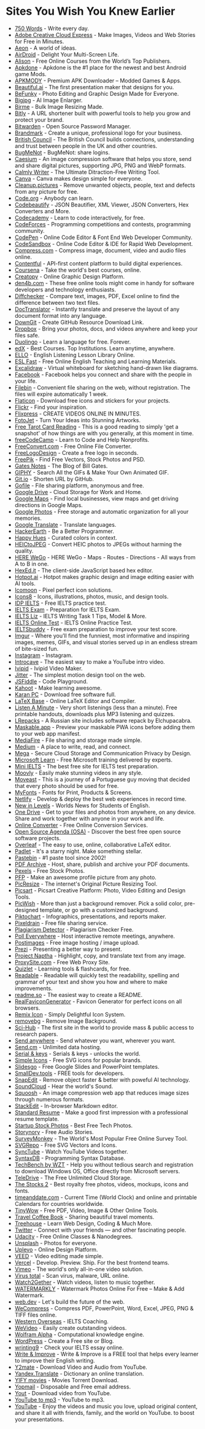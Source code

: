 # Sites You Wish You Knew Earlier

- [750 Words](https://750words.com) - Write every day.
- [Adobe Creative Cloud Express](https://www.adobe.com/express/) - Make Images, Videos and Web Stories for Free in Minutes.
- [Aeon](https://aeon.co) - A world of ideas.
- [AirDroid](https://www.airdroid.com/) - Delight Your Multi-Screen Life.
- [Alison](https://alison.com) - Free Online Courses from the World’s Top Publishers.
- [Apkdone](https://apkdone.com) - Apkdone is the #1 place for the newest and best Android game Mods.
- [APKMODY](https://apkmody.io) - Premium APK Downloader – Modded Games & Apps.
- [Beautiful.ai](https://www.beautiful.ai/) - The first presentation maker that designs for you.
- [BeFunky](https://www.befunky.com/) - Photo Editing and Graphic Design Made for Everyone.
- [Bigjpg](https://bigjpg.com/) - AI Image Enlarger.
- [Birme](https://www.birme.net/) - Bulk Image Resizing Made.
- [Bitly](https://bitly.com/) - A URL shortener built with powerful tools to help you grow and protect your brand.
- [Bitwarden](https://bitwarden.com) - Open Source Password Manager.
- [Brandmark](https://brandmark.io/) - Create a unique, professional logo for your business.
- [British Council](https://www.britishcouncil.org) - The British Council builds connections, understanding and trust between people in the UK and other countries.
- [BugMeNot](http://bugmenot.com) - BugMeNot: share logins.
- [Caesium](https://caesium.app/) - An image compression software that helps you store, send and share digital pictures, supporting JPG, PNG and WebP formats.
- [Calmly Writer](https://www.calmlywriter.com) - The Ultimate Ditraction-Free Writing Tool.
- [Canva](https://www.canva.com) - Canva makes design simple for everyone.
- [Cleanup.pictures](https://cleanup.pictures/) - Remove unwanted objects, people, text and defects from any picture for free.
- [Code.org](https://code.org) - Anybody can learn.
- [Codebeautify](https://codebeautify.org) - JSON Beautifier, XML Viewer, JSON Converters, Hex Converters and More.
- [Codecademy](https://www.codecademy.com) - Learn to code interactively, for free.
- [CodeForces](http://codeforces.com) - Programming competitions and contests, programming community.
- [CodePen](https://codepen.io) - Online Code Editor & Font End Web Developer Community.
- [CodeSandbox](https://codesandbox.io) - Online Code Editor & IDE for Rapid Web Development.
- [Compress.com](https://www.compresss.com) - Compress image, document, video and audio files online.
- [Contentful](https://www.contentful.com) - API-first content platform to build digital experiences.
- [Coursena](https://www.coursera.org) - Take the world's best courses, online.
- [Creatopy](https://www.creatopy.com) - Online Graphic Design Platform.
- [den4b.com](http://www.den4b.com/tools) - These free online tools might come in handy for software developers and technology enthusiasts.
- [Diffchecker](https://www.diffchecker.com/) - Compare text, images, PDF, Excel online to find the difference between two text files.
- [DocTranslator](https://www.onlinedoctranslator.com/en/) - Instantly translate and preserve the layout of any document format into any language.
- [DownGit](https://downgit.github.io/#/home) - Create GitHub Resource Download Link.
- [Dropbox](https://www.dropbox.com) - Bring your photos, docs, and videos anywhere and keep your files safe.
- [Duolingo](https://www.duolingo.com) - Learn a language for free. Forever.
- [edX](https://www.edx.org) - Best Courses. Top Institutions. Learn anytime, anywhere.
- [ELLO](https://elllo.org) - English Listening Lesson Library Online.
- [ESL Fast](https://www.eslfast.com) - Free Online English Teaching and Learning Materials.
- [Excalidraw](https://excalidraw.com/) - Virtual whiteboard for sketching hand-drawn like diagrams.
- [Facebook](https://www.facebook.com) - Facebook helps you connect and share with the people in your life.
- [Filebin](https://filebin.net) - Convenient file sharing on the web, without registration. The files will expire automatically 1 week.
- [Flaticon](https://www.flaticon.com) - Download free icons and stickers for your projects.
- [Flickr](https://www.flickr.com) - Find your inspiration.
- [Flixpress](https://flixpress.com) - CREATE VIDEOS ONLINE IN MINUTES.
- [FotoJet](https://www.fotojet.com) - Turn Your Ideas into Stunning Artworks.
- [Free Tarot Card Reading](https://www.free-tarot-reading.net/free) - This is a good reading to simply 'get a snapshot' of how things are with you generally, at this moment in time.
- [freeCodeCamp](https://www.freecodecamp.org/) - Learn to Code and Help Nonprofits.
- [FreeConvert.com](https://www.freeconvert.com) - Free Online File Converter.
- [FreeLogoDesign](https://www.freelogodesign.org) - Create a free logo in seconds.
- [FreePik](https://www.freepik.com) - Find Free Vectors, Stock Photos and PSD.
- [Gates Notes](https://www.gatesnotes.com) - The Blog of Bill Gates.
- [GIPHY](https://giphy.com) - Search All the GIFs & Make Your Own Animated GIF.
- [Git.io](https://git.io) - Shorten URL by GitHub.
- [Gofile](https://gofile.io) - File sharing platform, anonymous and free.
- [Google Drive](https://www.google.com/drive/) - Cloud Storage for Work and Home.
- [Google Maps](https://www.google.com/maps/@?dg=dbrw&newdg=1) - Find local businesses, view maps and get driving directions in Google Maps.
- [Google Photos](https://www.google.com/photos/about/) - Free storage and automatic organization for all your memories.
- [Google Translate](https://translate.google.com) - Translate languages.
- [HackerEarth](https://www.hackerearth.com) - Be a Better Programmer.
- [Happy Hues](https://www.happyhues.co) - Curated colors in context.
- [HEICtoJPEG](https://heictojpg.com) - Convert HEIC photos to JPEGs without harming the quality.
- [HERE WeGo](https://wego.here.com) - HERE WeGo - Maps - Routes - Directions - All ways from A to B in one.
- [HexEd.it](https://hexed.it) - The client-side JavaScript based hex editor.
- [Hotpot.ai](https://hotpot.ai/) - Hotpot makes graphic design and image editing easier with AI tools.
- [Icomoon](https://icomoon.io) - Pixel perfect icon solutions.
- [Icons8](https://icons8.com) - Icons, illustrations, photos, music, and design tools.
- [IDP IELTS](https://ielts.idp.com/uae/prepare/ielts-test-preparation-material/free) - Free IELTS practice test.
- [IELTS Exam](https://www.english-exam.org/IELTS/) - Preparation for IELTS Exam.
- [IELTS Liz](https://ieltsliz.com) - IELTS Writing Task 1 Tips, Model & More.
- [IELTS Online Test](https://ieltsonlinetests.com) - IELTS Online Practice Test.
- [IELTSbuddy](https://www.ieltsbuddy.com) - Free exam preparation to improve your test score.
- [Imgur](https://imgur.com/) - Where you’ll find the funniest, most informative and inspiring images, memes, GIFs, and visual stories served up in an endless stream of bite-sized fun.
- [Instagram](https://www.instagram.com) - Instagram.
- [Introcave](https://intromaker.com/) - The easiest way to make a YouTube intro video.
- [Ivipid](https://ivipid.com) - Ivipid Video Maker.
- [Jitter](https://jitter.video/) - The simplest motion design tool on the web.
- [JSFiddle](https://jsfiddle.net) - Code Playground.
- [Kahoot](https://kahoot.com) - Make learning awesome.
- [Karan PC](https://karanpc.com) - Download free software full.
- [LaTeX Base](https://latexbase.com) - Online LaTeX Editor and Compiler.
- [Listen A Minute](https://listenaminute.com) - Very short listenings (less than a minute). Free printable handouts, downloads plus MP3 listening and quizzes.
- [LRepacks](https://lrepacks.net) - A Russian site includes software repack by Elchupacabra.
- [Maskable.app](https://maskable.app) - Preview your maskable PWA icons before adding them to your web app manifest.
- [MediaFire](https://www.mediafire.com) - File sharing and storage made simple.
- [Medium](https://medium.com) - A place to write, read, and connect.
- [Mega](https://mega.io) - Secure Cloud Storage and Communication Privacy by Design.
- [Microsoft Learn](https://docs.microsoft.com/en-us/learn/) - Free Microsoft training delivered by experts.
- [Mini IELTS](https://mini-ielts.com/) - The best free site for IELTS test preparation.
- [Moovly](https://www.moovly.com) - Easily make stunning videos in any style.
- [Moveast](https://moveast.me) - This is a journey of a Portuguese guy moving that decided that every photo should be used for free.
- [MyFonts](https://www.myfonts.com/) - Fonts for Print, Products & Screens.
- [Netlify](https://www.netlify.com/) - Develop & deploy the best web experiences in record time.
- [New in Levels](https://www.newsinlevels.com) - Worlds News for Students of English.
- [One Drive](https://onedrive.live.com) - Get to your files and photos from anywhere, on any device. Share and work together with anyone in your work and life.
- [Online Converter](https://www.onlineconverter.com) - Free Online Conversion Services.
- [Open Source Agenda (OSA)](https://www.opensourceagenda.com/) - Discover the best free open source software projects.
- [Overleaf](https://www.overleaf.com) - The easy to use, online, collaborative LaTeX editor.
- [Padlet](https://padlet.com/) - It's a starry night. Make something stellar.
- [Pastebin](https://pastebin.com/) - #1 paste tool since 2002!
- [PDF Archive](https://www.pdf-archive.com) - Host, share, publish and archive your PDF documents.
- [Pexels](https://www.pexels.com) - Free Stock Photos.
- [PFP](https://pfpmaker.com/) - Make an awesome profile picture from any photo.
- [PicResize](https://picresize.com/) - The internet's Original Picture Resizing Tool.
- [Picsart](https://picsart.com/) - Picsart Creative Platform: Photo, Video Editing and Design Tools.
- [PicWish](https://picwish.com/) - More than just a background remover. Pick a solid color, pre-designed template, or go with a customized background.
- [Piktochart](https://piktochart.com) - Infographics, presentations, and reports maker.
- [Pixeldrain](https://pixeldrain.com) - Free file sharing service.
- [Plagiarism Detector](https://plagiarismdetector.net/) - Plagiarism Checker Free.
- [Poll Everywhere](https://www.polleverywhere.com) - Host interactive remote meetings, anywhere.
- [Postimages](https://postimages.org) - Free image hosting / image upload.
- [Prezi](https://prezi.com) - Presenting a better way to present.
- [Project Naptha](https://projectnaptha.com) - Highlight, copy, and translate text from any image.
- [ProxySite.com](https://www.proxysite.com) - Free Web Proxy Site.
- [Quizlet](https://quizlet.com) - Learning tools & flashcards, for free.
- [Readable](https://readable.com) - Readable will quickly test the readability, spelling and grammar of your text and show you how and where to make improvements.
- [readme.so](https://readme.so) - The easiest way to create a README.
- [RealFaviconGenerator](https://realfavicongenerator.net/) - Favicon Generator for perfect icons on all browsers.
- [Remix Icon](https://remixicon.com) - Simply Delightful Icon System.
- [removebg](https://www.remove.bg) - Remove Image Background.
- [Sci-Hub](https://sci-hub.hkvisa.net/) - The first site in the world to provide mass & public access to research papers.
- [Send anywhere](https://send-anywhere.com) - Send whatever you want, wherever you want.
- [Send.cm](https://send.cm) - Unlimited data hosting.
- [Serial & keys](https://www.serials.ws) - Serials & keys - unlocks the world.
- [Simple Icons](https://simpleicons.org) - Free SVG icons for popular brands.
- [Slidesgo](https://slidesgo.com/) - Free Google Slides and PowerPoint templates.
- [SmallDev.tools](https://smalldev.tools/) - FREE tools for developers.
- [SnapEdit](https://snapedit.app/) - Remove object faster & better with poweful AI technology.
- [SoundCloud](https://soundcloud.com) - Hear the world's Sound.
- [Squoosh](https://squoosh.app/) - An image compression web app that reduces image sizes through numerous formats.
- [StackEdit](https://stackedit.io) - In-browser Markdown editor.
- [Standard Resume](https://standardresume.co) - Make a good first impression with a professional resume template.
- [Startup Stock Photos](https://startupstockphotos.com) - Best Free Tech Photos.
- [Storynory](https://www.storynory.com) - Free Audio Stories.
- [SurveyMonkey](https://www.surveymonkey.com) - The World's Most Popular Free Online Survey Tool.
- [SVGRepo](https://www.svgrepo.com/) - Free SVG Vectors and Icons.
- [SyncTube](https://sync-tube.de/) - Watch YouTube Videos together.
- [SyntaxDB](https://syntaxdb.com) - Programming Syntax Database.
- [TechBench by WZT](https://tb.rg-adguard.net/public.php) - Help you without tedious search and registration to download Windows OS, Office directly from Microsoft servers.
- [TeleDrive](https://teledriveapp.com/) - The Free Unlimited Cloud Storage.
- [The Stocks 2](http://thestocks.im) - Best royalty free photos, videos, mockups, icons and fonts.
- [timeanddate.com](https://www.timeanddate.com) - Current Time (World Clock) and online and printable Calendars for countries worldwide.
- [TinyWow](https://tinywow.com/) - Free PDF, Video, Image & Other Online Tools.
- [Travel Coffee Book](https://travelcoffeebook.com) - Sharing beautiful travel moments.
- [Treehouse](https://teamtreehouse.com) - Learn Web Design, Coding & Much More.
- [Twitter](https://twitter.com) - Connect with your friends — and other fascinating people.
- [Udacity](https://www.udacity.com) - Free Online Classes & Nanodegrees.
- [Unsplash](https://unsplash.com) - Photos for everyone.
- [Uplevo](https://www.uplevo.com/get-started) - Online Design Platform.
- [VEED](https://www.veed.io) - Video editing made simple.
- [Vercel](https://vercel.com/) - Develop. Preview. Ship. For the best frontend teams.
- [Vimeo](https://vimeo.com/) - The world's only all-in-one video solution.
- [Virus total](https://www.virustotal.com/gui/) - Scan virus, malware, URL online.
- [Watch2Gether](https://w2g.tv/) - Watch videos, listen to music together.
- [WATERMARKLY](https://watermarkly.com/) - Watermark Photos Online For Free – Make & Add Watermark.
- [web.dev](https://web.dev) - Let's build the future of the web.
- [WeCompress](https://www.wecompress.com/en) - Compress PDF, PowerPoint, Word, Excel, JPEG, PNG & TIFF files online.
- [Western Overseas](https://western-overseas.com) - IELTS Coaching.
- [WeVideo](https://www.wevideo.com) - Easily create outstanding videos.
- [Wolfram Alpha](https://www.wolframalpha.com) - Computational knowledge engine.
- [WordPress](https://wordpress.com) - Create a Free site or Blog.
- [wrinting9](https://writing9.com) - Check your IELTS essay online.
- [Write & Improve](https://writeandimprove.com/) - Write & Improve is a FREE tool that helps every learner to improve their English writing.
- [Y2mate](https://www.y2mate.com/) - Download Video and Audio from YouTube.
- [Yandex.Translate](https://translate.yandex.com/) - Dictionary an online translation.
- [YIFY movies](https://yts.mx) - Movies Torrent Download.
- [Yopmail](https://yopmail.com/en/) - Disposable and Free email address.
- [Yout](https://yout.com) - Download video from YouTube.
- [YouTube to mp3](https://ytmp3.cc) - YouTube to mp3.
- [YouTube](https://www.youtube.com) - Enjoy the videos and music you love, upload original content, and share it all with friends, family, and the world on YouTube.
to boost your presentations.
